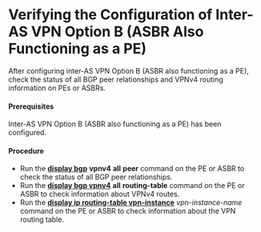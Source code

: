 Verifying the Configuration of Inter-AS VPN Option B (ASBR Also Functioning as a PE)
====================================================================================

After configuring inter-AS VPN Option B (ASBR also functioning
as a PE), check the status of all BGP peer relationships and VPNv4
routing information on PEs or ASBRs.

#### Prerequisites

Inter-AS VPN Option B (ASBR also functioning as a PE) has
been configured.
#### Procedure

* Run the [**display bgp**](cmdqueryname=display+bgp) **vpnv4** **all** **peer** command
  on the PE or ASBR to check the status of all BGP peer relationships.
* Run the [**display bgp vpnv4**](cmdqueryname=display+bgp+vpnv4) **all** **routing-table** command on the PE or ASBR to check information about VPNv4 routes.
* Run the [**display
  ip routing-table vpn-instance**](cmdqueryname=display+ip+routing-table+vpn-instance) *vpn-instance-name* command on the PE or ASBR to check information about the VPN routing
  table.